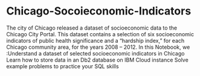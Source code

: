 # Chicago-Socoieconomic-Indicators
The city of Chicago released a dataset of socioeconomic data to the Chicago City Portal. This dataset contains a selection of six socioeconomic indicators of public health significance and a “hardship index,” for each Chicago community area, for the years 2008 – 2012. In this Notebook, we :Understand a dataset of selected socioeconomic indicators in Chicago Learn how to store data in an Db2 database on IBM Cloud instance Solve example problems to practice your SQL skills
